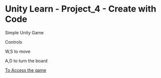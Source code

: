 # Unity Learn - Project_4 - Create with Code
Simple Unity Game


Controls


W,S to move


A,D to turn the board


[To Access the game](https://gcanidemir.github.io/Project_4_Create_with_Code/)
